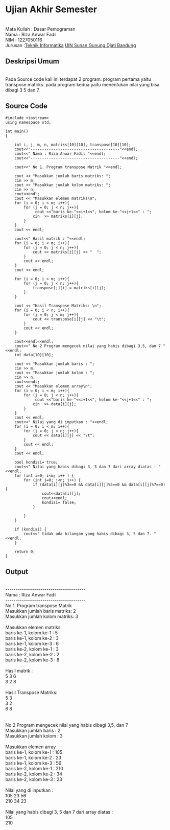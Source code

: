 # Ujian Akhir Semester 
<br>Mata Kuliah 	: Dasar Pemograman
<br> Nama		: Riza Anwar Fadil
<br>NIM		:	1227050116
<br>Jurusan		:[Teknik Informatika](http://if.uinsgd.ac.id/) [UIN Sunan Gunung Djati Bandung](https://uinsgd.ac.id/) 

## Deskripsi Umum
<br> Pada Source code kali ini terdapat 2 program. program pertama yaitu transpose matriks. pada program kedua yaitu menentukan nilai yang bisa dibagi 3 5 dan 7.

## Source Code
	#include <iostream>
	using namespace std;

	int main()
	{

		int i, j, m, n, matriks[10][10], transpose[10][10];
		cout<<"---------------------------------------"<<endl;
		cout<<" Nama : Riza Anwar Fadil "<<endl;
		cout<<"---------------------------------------"<<endl;

		cout<<" No 1. Program transpose Matrik "<<endl;

		cout << "Masukkan jumlah baris matriks: ";
		cin >> m;
		cout << "Masukkan jumlah kolom matriks: ";
		cin >> n;
		cout<<endl;
		cout << "Masukkan elemen matriks\n";
		for (i = 0; i < m; i++){
			for (j = 0; j < n; j++){
				 cout <<"baris ke-"<<i+1<<", kolom ke-"<<j+1<<" : ";
				cin  >> matriks[i][j];
			}
		}
		cout << endl;

		cout<<" Hasil matrik : "<<endl;
		for (i = 0; i < m; i++){
			for (j = 0; j < n; j++){
				cout << matriks[i][j] << "  ";
			}
			cout << endl;
		}
		cout << endl;

		for (i = 0; i < m; i++){
			for (j = 0; j < n; j++){
				transpose[j][i] = matriks[i][j];
			}
		}

		cout << "Hasil Transpose Matriks: \n";
		for (i = 0; i < n; i++){
			for (j = 0; j < m; j++){
				cout << transpose[i][j] << "\t";
			}
			cout << endl;
		}

		cout<<endl<<endl;
		cout<<" No 2 Program mengecek nilai yang habis dibagi 3,5, dan 7 "<<endl;
		int data[10][10];

		cout << "Masukkan jumlah baris : ";
		cin >> m;
		cout << "Masukkan jumlah kolom : ";
		cin >> n;
		cout<<endl;
		cout << "Masukkan elemen array\n";
		for (i = 0; i < m; i++){
			for (j = 0; j < n; j++){
				 cout <<"baris ke-"<<i+1<<", kolom ke-"<<j+1<<" : ";
				cin  >> data[i][j];
			}
		}
		cout << endl;
		cout<<" Nilai yang di inputkan : "<<endl;
		for (i = 0; i < m; i++){
			for (j = 0; j < n; j++){
				cout << data[i][j] << "\t";
			}
			cout << endl;
		}
		cout << endl;

		bool kondisi= true;
		cout<<" Nilai yang habis dibagi 3, 5 dan 7 dari array diatas : "<<endl;
		for (int i=0; i<m; i++ ) {
			for (int j=0; j<n; j++) {
				if (data[i][j]%3==0 && data[i][j]%5==0 && data[i][j]%7==0) {
					cout<<data[i][j];
					cout<<endl;
					kondisi= false;
				}

			}
		}

		if (kondisi) {
			cout<<" tidak ada bilangan yang habis dibagi 3, 5 dan 7. "<<endl;
		}

		return 0;
	}

## Output
<br>---------------------------------------
<br> Nama : Riza Anwar Fadil
<br>---------------------------------------
<br> No 1. Program transpose Matrik
<br>Masukkan jumlah baris matriks: 2
<br>Masukkan jumlah kolom matriks: 3
<br>
<br>Masukkan elemen matriks
<br>baris ke-1, kolom ke-1 : 5
<br>baris ke-1, kolom ke-2 : 3
<br>baris ke-1, kolom ke-3 : 6
<br>baris ke-2, kolom ke-1 : 3
<br>baris ke-2, kolom ke-2 : 2
<br>baris ke-2, kolom ke-3 : 8
<br>
<br> Hasil matrik :
<br>5  3  6
<br>3  2  8
<br>
<br>Hasil Transpose Matriks:
<br>5       3
<br>3       2
<br>6       8
<br>
<br>
<br> No 2 Program mengecek nilai yang habis dibagi 3,5, dan 7
<br>Masukkan jumlah baris : 2
<br>Masukkan jumlah kolom : 3
<br>
<br>Masukkan elemen array
<br>baris ke-1, kolom ke-1 : 105
<br>baris ke-1, kolom ke-2 : 23
<br>baris ke-1, kolom ke-3 : 56
<br>baris ke-2, kolom ke-1 : 210
<br>baris ke-2, kolom ke-2 : 34
<br>baris ke-2, kolom ke-3 : 23
<br>
<br> Nilai yang di inputkan :
<br>105     23      56
<br>210     34      23
<br>
<br> Nilai yang habis dibagi 3, 5 dan 7 dari array diatas :
<br>105
<br>210
